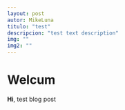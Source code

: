 ```yaml
---
layout: post
autor: MikeLuna
titulo: "test"
descripcion: "test text description"
img: ""
img2: ""
---
```


# Welcum

**Hi**, test blog post

